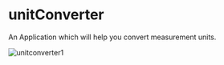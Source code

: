 # unitConverter
An Application which will help you convert measurement units. 

![unitconverter1](https://user-images.githubusercontent.com/30204416/34233549-b5367290-e5ab-11e7-95d4-cedf8406dded.PNG)
